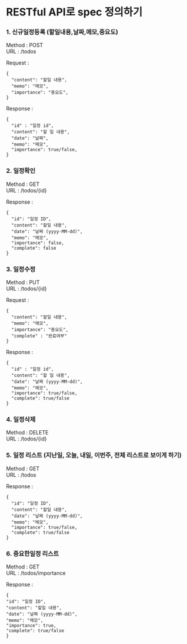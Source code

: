 # RESTful API로 spec 정의하기
### 1. 신규일정등록 (할일내용,날짜,메모,중요도)  
Method : POST  
URL : /todos  

Request :  
```
{  
  "content": "할일 내용",  
  "memo": "메모",  
  "importance": "중요도",   
}  
```
Response :  
```
{  
  "id" : "일정 id",  
  "content": "할 일 내용",  
  "date": "날짜",  
  "memo": "메모",  
  "importance": true/false,  
}
```
### 2. 일정확인
Method : GET  
URL : /todos/{id}  

Response :  
```
{  
  "id": "일정 ID",  
  "content": "할일 내용",  
  "date": "날짜 (yyyy-MM-dd)",  
  "memo": "메모",  
  "importance": false,  
  "complete": false  
}
```
### 3. 일정수정 
Method : PUT  
URL : /todos/{id}  

Request :  
```
{  
  "content": "할일 내용",  
  "memo": "메모",  
  "importance": "중요도",   
  "complete" : "완료여부"  
} 
```
Response :  
```
{  
  "id" : "일정 id",  
  "content": "할 일 내용",  
  "date": "날짜 (yyyy-MM-dd)",  
  "memo": "메모",  
  "importance": true/false,  
  "complete": true/false  
}
```
### 4. 일정삭제  
Method : DELETE  
URL : /todos/{id}

### 5. 일정 리스트 (지난일, 오늘, 내일, 이번주, 전체 리스트로 보이게 하기)
Method : GET  
URL : /todos  

Response :  
```
{  
  "id": "일정 ID",  
  "content": "할일 내용",  
  "date": "날짜 (yyyy-MM-dd)",  
  "memo": "메모",  
  "importance": true/false,  
  "complete": true/false  
}
```
### 6. 중요한일정 리스트
Method : GET  
URL : /todos/importance  

Response :  
```
{  
"id": "일정 ID",  
"content": "할일 내용",  
"date": "날짜 (yyyy-MM-dd)",  
"memo": "메모",  
"importance": true,  
"complete": true/false  
}
```